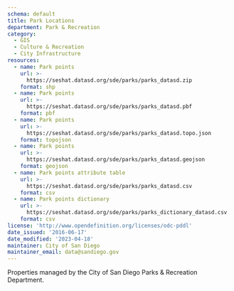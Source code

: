 ```yaml
---
schema: default
title: Park Locations
department: Park & Recreation
category:
  - GIS
  - Culture & Recreation
  - City Infrastructure
resources:
  - name: Park points
    url: >-
      https://seshat.datasd.org/sde/parks/parks_datasd.zip
    format: shp
  - name: Park points
    url: >-
      https://seshat.datasd.org/sde/parks/parks_datasd.pbf
    format: pbf
  - name: Park points
    url: >-
      https://seshat.datasd.org/sde/parks/parks_datasd.topo.json
    format: topojson
  - name: Park points
    url: >-
      https://seshat.datasd.org/sde/parks/parks_datasd.geojson
    format: geojson
  - name: Park points attribute table
    url: >-
      https://seshat.datasd.org/sde/parks/parks_datasd.csv
    format: csv
  - name: Park points dictionary
    url: >-
      https://seshat.datasd.org/sde/parks/parks_dictionary_datasd.csv
    format: csv
license: 'http://www.opendefinition.org/licenses/odc-pddl'
date_issued: '2016-06-17'
date_modified: '2023-04-18'
maintainer: City of San Diego
maintainer_email: data@sandiego.gov
---
```

Properties managed by the City of San Diego Parks & Recreation Department.
